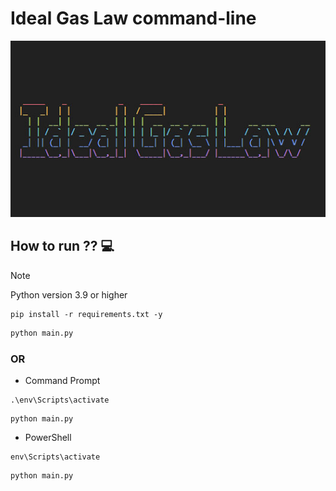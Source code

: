# Ideal Gas Law command-line

<img src="../doc/img/idealgas.jpg" />

## How to run ?? 💻

> [!NOTE]
> Python version 3.9 or higher

```
pip install -r requirements.txt -y
```

```python
python main.py
```

### OR

- Command Prompt
```
.\env\Scripts\activate
```
```
python main.py
```

- PowerShell
```
env\Scripts\activate
```
```
python main.py
```